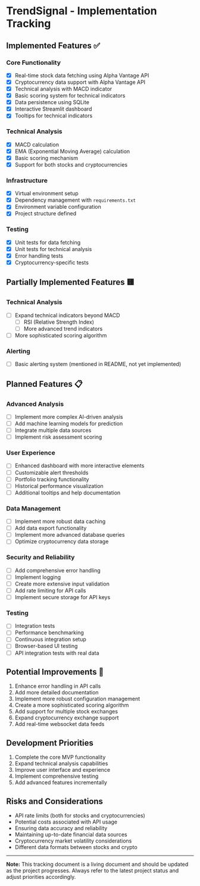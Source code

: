 # TrendSignal - Implementation Tracking

## Implemented Features ✅

### Core Functionality
- [x] Real-time stock data fetching using Alpha Vantage API
- [x] Cryptocurrency data support with Alpha Vantage API
- [x] Technical analysis with MACD indicator
- [x] Basic scoring system for technical indicators
- [x] Data persistence using SQLite
- [x] Interactive Streamlit dashboard
- [x] Tooltips for technical indicators

### Technical Analysis
- [x] MACD calculation
- [x] EMA (Exponential Moving Average) calculation
- [x] Basic scoring mechanism
- [x] Support for both stocks and cryptocurrencies

### Infrastructure
- [x] Virtual environment setup
- [x] Dependency management with `requirements.txt`
- [x] Environment variable configuration
- [x] Project structure defined

### Testing
- [x] Unit tests for data fetching
- [x] Unit tests for technical analysis
- [x] Error handling tests
- [x] Cryptocurrency-specific tests

## Partially Implemented Features 🟨

### Technical Analysis
- [ ] Expand technical indicators beyond MACD
  - [ ] RSI (Relative Strength Index)
  - [ ] More advanced trend indicators
- [ ] More sophisticated scoring algorithm

### Alerting
- [ ] Basic alerting system (mentioned in README, not yet implemented)

## Planned Features 📋

### Advanced Analysis
- [ ] Implement more complex AI-driven analysis
- [ ] Add machine learning models for prediction
- [ ] Integrate multiple data sources
- [ ] Implement risk assessment scoring

### User Experience
- [ ] Enhanced dashboard with more interactive elements
- [ ] Customizable alert thresholds
- [ ] Portfolio tracking functionality
- [ ] Historical performance visualization
- [ ] Additional tooltips and help documentation

### Data Management
- [ ] Implement more robust data caching
- [ ] Add data export functionality
- [ ] Implement more advanced database queries
- [ ] Optimize cryptocurrency data storage

### Security and Reliability
- [ ] Add comprehensive error handling
- [ ] Implement logging
- [ ] Create more extensive input validation
- [ ] Add rate limiting for API calls
- [ ] Implement secure storage for API keys

### Testing
- [ ] Integration tests
- [ ] Performance benchmarking
- [ ] Continuous integration setup
- [ ] Browser-based UI testing
- [ ] API integration tests with real data

## Potential Improvements 🚀

1. Enhance error handling in API calls
2. Add more detailed documentation
3. Implement more robust configuration management
4. Create a more sophisticated scoring algorithm
5. Add support for multiple stock exchanges
6. Expand cryptocurrency exchange support
7. Add real-time websocket data feeds

## Development Priorities

1. Complete the core MVP functionality
2. Expand technical analysis capabilities
3. Improve user interface and experience
4. Implement comprehensive testing
5. Add advanced features incrementally

## Risks and Considerations

- API rate limits (both for stocks and cryptocurrencies)
- Potential costs associated with API usage
- Ensuring data accuracy and reliability
- Maintaining up-to-date financial data sources
- Cryptocurrency market volatility considerations
- Different data formats between stocks and crypto

---

**Note:** This tracking document is a living document and should be updated as the project progresses. Always refer to the latest project status and adjust priorities accordingly.
